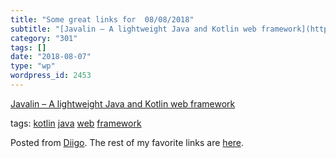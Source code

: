 ```yaml
---
title: "Some great links for  08/08/2018"
subtitle: "[Javalin – A lightweight Java and Kotlin web framework](https://javalin.io)"
category: "301"
tags: []
date: "2018-08-07"
type: "wp"
wordpress_id: 2453
---
```

[Javalin – A lightweight Java and Kotlin web framework](https://javalin.io) 

 tags: [kotlin](https://www.diigo.com/user/pitosalas/kotlin) [java](https://www.diigo.com/user/pitosalas/java) [web](https://www.diigo.com/user/pitosalas/web) [framework](https://www.diigo.com/user/pitosalas/framework)

Posted from [Diigo](https://www.diigo.com). The rest of my favorite links are [here](https://www.diigo.com/user/pitosalas).